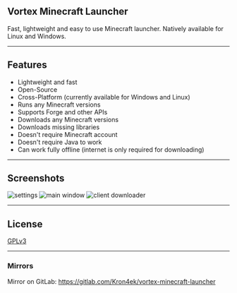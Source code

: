 ## Vortex Minecraft Launcher

Fast, lightweight and easy to use Minecraft launcher. Natively available for Linux and Windows.

---

## Features

* Lightweight and fast
* Open-Source
* Cross-Platform (currently available for Windows and Linux)
* Runs any Minecraft versions
* Supports Forge and other APIs
* Downloads any Minecraft versions
* Downloads missing libraries
* Doesn't require Minecraft account
* Doesn't require Java to work
* Can work fully offline (internet is only required for downloading)

---

## Screenshots

![settings](https://i.imgur.com/dkiweug.png)
![main window](https://i.imgur.com/pd2tnnK.png)
![client downloader](https://i.imgur.com/1QTjiDw.png)

---

## License

[GPLv3](https://github.com/Kron4ek/minecraft-vortex-launcher/blob/master/LICENSE.txt)

---

### Mirrors

Mirror on GitLab: https://gitlab.com/Kron4ek/vortex-minecraft-launcher
